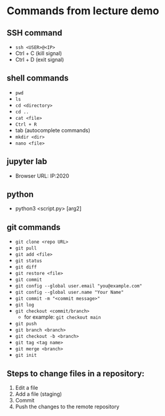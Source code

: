 # Commands from lecture demo

## SSH command

- `ssh <USER>@<IP>`
- Ctrl + C (kill signal)
- Ctrl + D (exit signal)

## shell commands

- `pwd`
- `ls`
- `cd <directory>`
- `cd ..`
- `cat <file>`
- `Ctrl + R`
- tab (autocomplete commands)
- `mkdir <dir>`
- `nano <file>`

## jupyter lab

- Browser URL: IP:2020

## python

- python3 <script.py> <arg1> [arg2]

## git commands

- `git clone <repo URL>`
- `git pull`
- `git add <file>`
- `git status`
- `git diff`
- `git restore <file>`
- `git commit`
- `git config --global user.email "you@example.com"`
- `git config --global user.name "Your Name"`
- `git commit -m "<commit message>"`
- `git log`
- `git checkout <commit/branch>`
	- for example: `git checkout main`
- `git push`
- `git branch <branch>`
- `git checkout -b <branch>`
- `git tag <tag name>`
- `git merge <branch>`
- `git init`

## Steps to change files in a repository:

1. Edit a file
2. Add a file (staging)
3. Commit
4. Push the changes to the remote repository 
